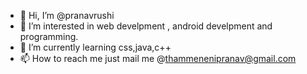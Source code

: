 - 👋 Hi, I’m @pranavrushi
- 👀 I’m interested in web develpment ,  android develpment and programming.
- 🌱 I’m currently learning css,java,c++
- 📫 How to reach me just mail me @thammenenipranav@gmail.com

<!---
pranavrushi/pranavrushi is a ✨ special ✨ repository because its `README.md` (this file) appears on your GitHub profile.
You can click the Preview link to take a look at your changes.
--->
